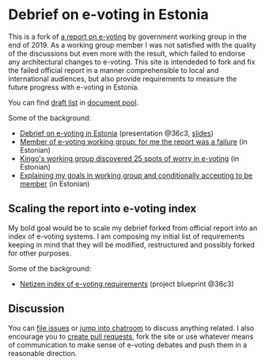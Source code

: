 # Debrief on e-voting in Estonia

This is a fork of [a report on e-voting](https://www.mkm.ee/et/eesmargid-tegevused/infouhiskond/kuberturvalisus#evalimised) by government working group in the end of 2019. As a working group member I was not satisfied with the quality of the discussions but even more with the result, which failed to endorse any architectural changes to e-voting. This site is intendeded to fork and fix the failed official report in a manner comprehensible to local and international audiences, but also provide requirements to measure the future progress with e-voting in Estonia.

You can find [draft list](https://debriif.infoaed.ee/docs/draft-list/) in [document pool](https://github.com/infoaed/evote-debrief/tree/master/content/docs).

Some of the background:

* [Debrief on e-voting in Estonia](https://events.ccc.de/congress/2019/wiki/index.php/Session:Debrief_on_e-voting_in_Estonia) (presentation @36c3, [slides](https://gafgaf.infoaed.ee/files/debrief_on_e-voting_in_estonia_36c3_28_12_2019.pdf))
* [Member of e-voting working group: for me the report was a failure](https://digi.geenius.ee/rubriik/uudis/e-valimiste-tooruhma-liige-loppraport-on-minu-jaoks-labikukkumine/) (in Estonian)
* [Kingo's working group discovered 25 spots of worry in e-voting](https://tehnika.postimees.ee/6848342/loe-taismahus-kingo-tooruhm-avastas-e-valimistel-25-murekohta) (in Estonian)
* [Explaining my goals in working group and conditionally accepting to be member](https://gafgaf.infoaed.ee/posts/linnamyyr/) (in Estonian)

## Scaling the report into e-voting index

My bold goal would be to scale my debrief forked from official report into an index of e-voting systems. I am composing my initial list of requirements keeping in mind that they will be modified, restructured and possibly forked for other purposes.

Some of the background:

* [Netizen index of e-voting requirements](https://events.ccc.de/congress/2019/wiki/index.php/Projects:Netizen_index_of_e-voting_requirements) (project blueprint @36c3)

## Discussion

You can [file issues](https://github.com/infoaed/evote-debrief/issues) or [jump into chatroom](https://matrix.to/#/!yEzuYNNdUIbMBFznJp:matrix.org?via=matrix.org) to discuss anything related. I also encourage you to [create pull requests](https://github.com/infoaed/evote-debrief/pulls), fork the site or use whatever means of communication to make sense of e-voting debates and push them in a reasonable direction.
